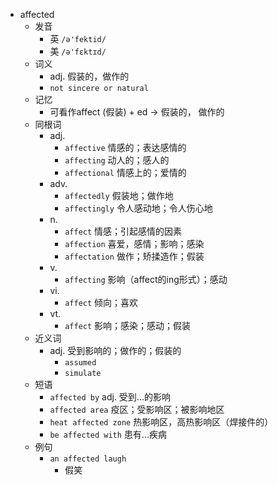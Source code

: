 - affected
  - 发音
    - 英 `/ə'fektid/`
    - 美 `/ə'fɛktɪd/`
  - 词义
    - adj. 假装的，做作的
    - `not sincere or natural`
  - 记忆
    - 可看作affect (假装) + ed → 假装的， 做作的
  - 同根词
    - adj.
      - `affective` 情感的；表达感情的
      - `affecting` 动人的；感人的
      - `affectional` 情感上的；爱情的
    - adv.
      - `affectedly` 假装地；做作地
      - `affectingly` 令人感动地；令人伤心地
    - n.
      - `affect` 情感；引起感情的因素
      - `affection` 喜爱，感情；影响；感染
      - `affectation` 做作；矫揉造作；假装
    - v.
      - `affecting` 影响（affect的ing形式）；感动
    - vi.
      - `affect` 倾向；喜欢
    - vt.
      - `affect` 影响；感染；感动；假装
  - 近义词
    - adj. 受到影响的；做作的；假装的
      - `assumed`
      - `simulate`
  - 短语
    - `affected by` adj. 受到...的影响 
    - `affected area` 疫区；受影响区；被影响地区 
    - `heat affected zone` 热影响区，高热影响区（焊接件的） 
    - `be affected with` 患有...疾病 
  - 例句
    - `an affected laugh`
      - 假笑

